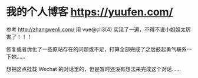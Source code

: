 # 我的个人博客 https://yuufen.com/

参考 http://zhangwenli.com/ 用 vue@cli3(4) 实现了一遍，不得不说小姐姐太厉害了！！！

修复或者优化了一些原站存在的问题或不足，打算全部完成了之后鼓起勇气联系一下她……

想把这点挂载 Wechat 的对话里的，但是暂时还没有想法来完成这个对话……
